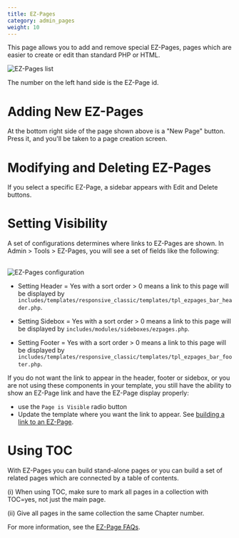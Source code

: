 ```yaml
---
title: EZ-Pages
category: admin_pages
weight: 10
---
```

This page allows you to add and remove special EZ-Pages, pages which are easier to create or edit than standard PHP or HTML.

<img src="/images/ezpages_listing.png" alt="EZ-Pages list" />

The number on the left hand side is the EZ-Page id.

# Adding New EZ-Pages 

At the bottom right side of the page shown above is a "New Page" button.  Press it, and you'll be taken to a page creation screen. 

# Modifying and Deleting EZ-Pages 

If you select a specific EZ-Page, a sidebar appears with Edit and Delete buttons. 


# Setting Visibility 

A set of configurations determines where links to EZ-Pages are shown. In  Admin > Tools > EZ-Pages, you will see a set of fields like the following: 

<br />
<img src="/images/ezpages.png" alt="EZ-Pages configuration" />
<br />

- Setting Header = Yes with a sort order > 0 means a link to this page will be displayed by `includes/templates/responsive_classic/templates/tpl_ezpages_bar_header.php`. 

- Setting Sidebox = Yes with a sort order > 0 means a link to this page will be displayed by `includes/modules/sideboxes/ezpages.php`. 

- Setting Footer = Yes with a sort order > 0 means a link to this page will be displayed by `includes/templates/responsive_classic/templates/tpl_ezpages_bar_footer.php`. 

If you do not want the link to appear in the header, footer or sidebox, or you are not using these components in your template, you still have the ability to  show an EZ-Page link and have the EZ-Page display properly: 

- use the `Page is Visible` radio button 
- Update the template where you want the link to appear. See [building a link to an EZ-Page](/user/ezpages/ezpages_display/).  

# Using TOC

With EZ-Pages you can build stand-alone pages or you can build a set of 
related pages which are connected by a table of contents.

(i) When using TOC, make sure to mark all pages in a collection with TOC=yes, not just the main page.

(ii) Give all pages in the same collection the same Chapter number.


For more information, see the [EZ-Page FAQs](/user/ezpages/). 
